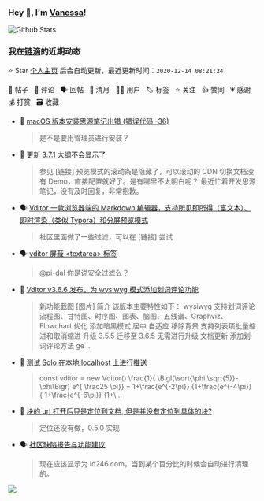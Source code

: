 ### Hey 👋, I'm [Vanessa](http://vanessa.b3log.org/)!

![Github Stats](https://github-readme-stats.vercel.app/api?username=Vanessa219&show_icons=true)

<!--events start -->

### 我在[链滴](https://ld246.com)的近期动态

⭐️ Star [个人主页](https://github.com/Vanessa219/Vanessa219) 后会自动更新，最近更新时间：`2020-12-14 08:21:24`

📝 帖子 &nbsp; 💬 评论 &nbsp; 🗣 回帖 &nbsp; 🌙 清月 &nbsp; 👨‍💻 用户 &nbsp; 🏷️ 标签 &nbsp; ⭐️ 关注 &nbsp; 👍 赞同 &nbsp; 💗 感谢 &nbsp; 💰 打赏 &nbsp; 🗃 收藏

* 💬 [macOS 版本安装思源笔记出错 (错误代码 -36)](https://ld246.com/article/1607852784539/comment/1607871595380#comments)

  > 是不是要用管理员进行安装？
* 💬 [更新 3.7.1 大纲不会显示了](https://ld246.com/article/1607266549935/comment/1607829486941#comments)

  > 参见 [链接] 预览模式的滚动条是隐藏了，可以滚动的 CDN 切换文档没有 Demo，直接配置就好了。是有哪里不太明白呢？ 最近忙着开发思源笔记，没有及时回复，非常抱歉。
* 🗣 [Vditor 一款浏览器端的 Markdown 编辑器，支持所见即所得（富文本）、即时渲染（类似 Typora）和分屏预览模式](https://ld246.com/article/1549638745630/comment/1607245445542#comments)

  > 社区里面做了一些过滤，可以在 [链接] 尝试
* 🗣 [vditor 屏蔽 &lt;textarea&gt; 标签](https://ld246.com/article/1604722110595/comment/1605353235747#comments)

  > @pi-dal 你是说安全过滤么？
* 📝 [Vditor v3.6.6 发布，为 wysiwyg 模式添加划词评论功能](https://ld246.com/article/1606179516161)

  > 新功能截图 [图片] 简介 该版本主要特性如下： wysiwyg 支持划词评论 流程图、甘特图、时序图、图表、脑图、五线谱、Graphviz、Flowchart 优化 添加暗黑模式 居中 自适应 移除背景 支持列表项批量缩进和取消缩进 升级 3.5.5 迁移至 3.6.5 无需进行升级 文档更新 添加划词评论方法 ge ..
* 💬 [测试 Solo 在本地 localhost 上进行推送](https://ld246.com/article/1578760934915/comment/1606125627843#comments)

  > const vditor = new Vditor() \frac{1}{ \Bigl(\sqrt{\phi \sqrt{5}}-\phi\Bigr) e^{ \frac25 \pi}} = 1+\frac{e^{-2\pi}} {1+\frac{e^{-4\pi}} { 1+\frac{e^{-6\pi}} {1+\ ..
* 💬 [块的 url 打开后只是定位到文档, 但是并没有定位到具体的块?](https://ld246.com/article/1606120848979/comment/1606121232245#comments)

  > 定位还没有做，0.5.0 实现
* 🗣 [社区缺陷报告与功能建议](https://ld246.com/article/1438049659432/comment/1606110594867#comments)

  > 现在应该显示为 ld246.com，当到某个百分比的时候会自动进行清理的。


<!--events end -->

<a title="Hits" target="_blank" href="https://github.com/Vanessa219/Vanessa219"><img src="https://hits.b3log.org/Vanessa219/Vanessa219.svg"></a>
